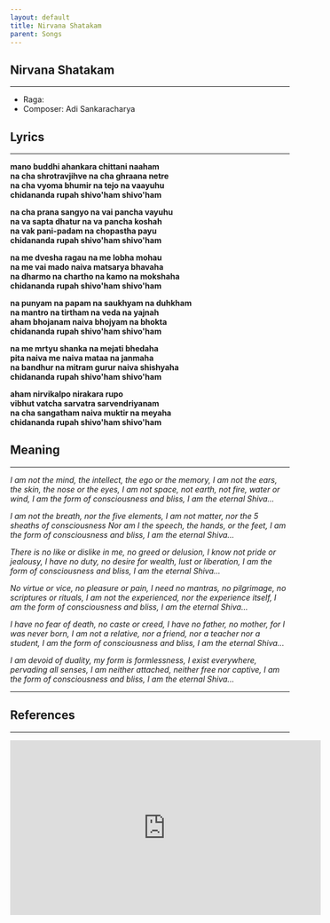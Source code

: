 ```yaml
---
layout: default
title: Nirvana Shatakam
parent: Songs
---
```


## Nirvana Shatakam

---
- Raga: 
- Composer: Adi Sankaracharya

## Lyrics
---

<p>
    <strong>
        mano buddhi ahankara chittani naaham
        <br>
        na cha shrotravjihve na cha ghraana netre
        <br>
        na cha vyoma bhumir na tejo na vaayuhu
        <br>
        chidananda rupah shivo'ham shivo'ham
    </strong>
</p>

<p>
    <strong>
        na cha prana sangyo na vai pancha vayuhu
        <br>
        na va sapta dhatur na va pancha koshah
        <br>
        na vak pani-padam na chopastha payu
        <br>
        chidananda rupah shivo'ham shivo'ham
    </strong>
</p>

<p>
    <strong>
        na me dvesha ragau na me lobha mohau
        <br>
        na me vai mado naiva matsarya bhavaha
        <br>
        na dharmo na chartho na kamo na mokshaha
        <br>
        chidananda rupah shivo'ham shivo'ham
    </strong>
</p>

<p>
    <strong>
        na punyam na papam na saukhyam na duhkham
        <br>
        na mantro na tirtham na veda na yajnah
        <br>
        aham bhojanam naiva bhojyam na bhokta
        <br>
        chidananda rupah shivo'ham shivo'ham
    </strong>
</p>

<p>
    <strong>
        na me mrtyu shanka na mejati bhedaha
        <br>
        pita naiva me naiva mataa na janmaha
        <br>
        na bandhur na mitram gurur naiva shishyaha
        <br>
        chidananda rupah shivo'ham shivo'ham
    </strong>
</p>

<p>
    <strong>
        aham nirvikalpo nirakara rupo
        <br>
        vibhut vatcha sarvatra sarvendriyanam
        <br>
        na cha sangatham naiva muktir na meyaha
        <br>
        chidananda rupah shivo'ham shivo'ham
    </strong>
</p>

## Meaning
---

<p>
    <em>
        I am not the mind, the intellect, the ego or the memory,
I am not the ears, the skin, the nose or the eyes,
I am not space, not earth, not fire, water or wind,
I am the form of consciousness and bliss,
I am the eternal Shiva...
    </em>
</p>

<p>
    <em>
        I am not the breath, nor the five elements,
I am not matter, nor the 5 sheaths of consciousness
Nor am I the speech, the hands, or the feet,
I am the form of consciousness and bliss,
I am the eternal Shiva...
    </em>
</p>

<p>
    <em>
        There is no like or dislike in me, no greed or delusion,
I know not pride or jealousy,
I have no duty, no desire for wealth, lust or liberation,
I am the form of consciousness and bliss,
I am the eternal Shiva...
    </em>
</p>

<p>
    <em>
        No virtue or vice, no pleasure or pain,
I need no mantras, no pilgrimage, no scriptures or rituals,
I am not the experienced, nor the experience itself,
I am the form of consciousness and bliss,
I am the eternal Shiva...
    </em>
</p>

<p>
    <em>
        I have no fear of death, no caste or creed,
I have no father, no mother, for I was never born,
I am not a relative, nor a friend, nor a teacher nor a student,
I am the form of consciousness and bliss,
I am the eternal Shiva...
    </em>
</p>

<p>
    <em>
        I am devoid of duality, my form is formlessness,
I exist everywhere, pervading all senses,
I am neither attached, neither free nor captive,
I am the form of consciousness and bliss,
I am the eternal Shiva...
    </em>
</p>

---
## References
---
<iframe width="560" height="315" src="https://www.youtube.com/embed/Ed_RsCvuPBQ" frameborder="0" allow="accelerometer; autoplay; clipboard-write; encrypted-media; gyroscope; picture-in-picture" allowfullscreen></iframe>